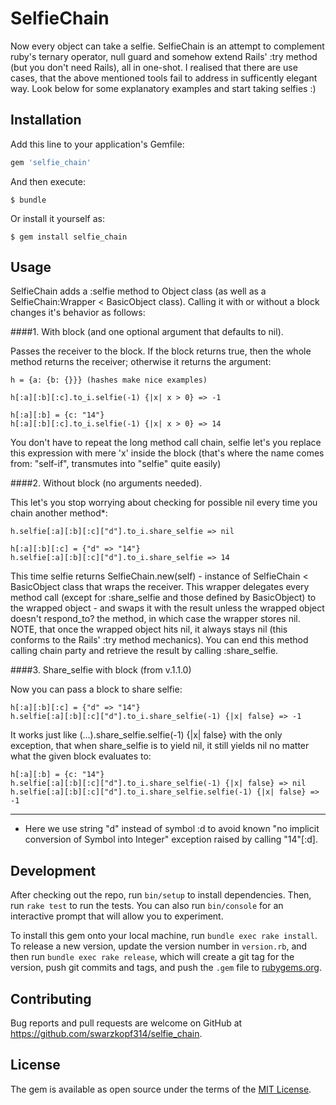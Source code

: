 # SelfieChain

Now every object can take a selfie. SelfieChain is an attempt to complement ruby's ternary operator, null guard and somehow extend Rails' :try method (but you don't need Rails), all in one-shot. I realised that there are use cases, that the above mentioned tools fail to address in sufficently elegant way. Look below for some explanatory examples and start taking selfies :)

## Installation

Add this line to your application's Gemfile:

```ruby
gem 'selfie_chain'
```

And then execute:

    $ bundle

Or install it yourself as:

    $ gem install selfie_chain

## Usage

SelfieChain adds a :selfie method to Object class (as well as a SelfieChain:Wrapper < BasicObject class). Calling it with or without a block changes it's behavior as follows:

####1. With block (and one optional argument that defaults to nil). 

Passes the receiver to the block. If the block returns true, then the whole method returns the receiver; otherwise it returns the argument:

	h = {a: {b: {}}} (hashes make nice examples)
	
	h[:a][:b][:c].to_i.selfie(-1) {|x| x > 0} => -1 
	
	h[:a][:b] = {c: "14"}
	h[:a][:b][:c].to_i.selfie(-1) {|x| x > 0} => 14

You don't have to repeat the long method call chain, selfie let's you replace this expression with mere 'x' inside the block (that's where the name comes from: "self-if", transmutes into "selfie" quite easily)

####2. Without block (no arguments needed).

This let's you stop worrying about checking for possible nil every time you chain another method*:

	h.selfie[:a][:b][:c]["d"].to_i.share_selfie => nil

	h[:a][:b][:c] = {"d" => "14"}
	h.selfie[:a][:b][:c]["d"].to_i.share_selfie => 14

This time selfie returns SelfieChain.new(self) - instance of SelfieChain < BasicObject class that wraps the receiver. This wrapper delegates every method call (except for :share_selfie and those defined by BasicObject)
to the wrapped object - and swaps it with the result unless the wrapped object doesn't respond_to? the method, in which case the wrapper stores nil. NOTE, that once the wrapped object hits nil, it always stays nil (this conforms to the Rails' :try method mechanics). You can end this method calling chain party and retrieve the result by calling :share_selfie.

####3. Share_selfie with block (from v.1.1.0)

Now you can pass a block to share selfie:

	h[:a][:b][:c] = {"d" => "14"}
	h.selfie[:a][:b][:c]["d"].to_i.share_selfie(-1) {|x| false} => -1
	
It works just like (...).share_selfie.selfie(-1) {|x| false} with the only exception, that when share_selfie is to yield nil, it still yields nil no matter what the given block evaluates to:

	h[:a][:b] = {c: "14"}
	h.selfie[:a][:b][:c]["d"].to_i.share_selfie(-1) {|x| false} => nil
	h.selfie[:a][:b][:c]["d"].to_i.share_selfie.selfie(-1) {|x| false} => -1


----------------------------
* Here we use string "d" instead of symbol :d to avoid known "no implicit conversion of Symbol into Integer" exception raised by calling "14"[:d].


## Development

After checking out the repo, run `bin/setup` to install dependencies. Then, run `rake test` to run the tests. You can also run `bin/console` for an interactive prompt that will allow you to experiment.
														
To install this gem onto your local machine, run `bundle exec rake install`. To release a new version, update the version number in `version.rb`, and then run `bundle exec rake release`, which will create a git tag for the version, push git commits and tags, and push the `.gem` file to [rubygems.org](https://rubygems.org).

## Contributing

Bug reports and pull requests are welcome on GitHub at https://github.com/swarzkopf314/selfie_chain.

## License

The gem is available as open source under the terms of the [MIT License](http://opensource.org/licenses/MIT).
